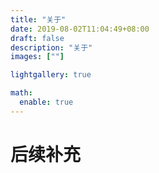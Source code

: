 ```yaml
---
title: "关于"
date: 2019-08-02T11:04:49+08:00
draft: false
description: "关于"
images: [""]

lightgallery: true

math:
  enable: true
---
```


# 后续补充

